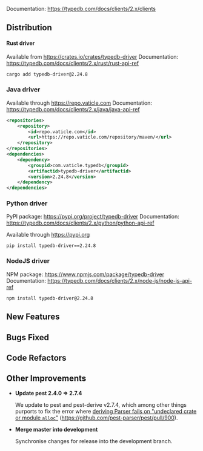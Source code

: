 Documentation: https://typedb.com/docs/clients/2.x/clients

## Distribution

#### Rust driver

Available from https://crates.io/crates/typedb-driver
Documentation: https://typedb.com/docs/clients/2.x/rust/rust-api-ref


```sh
cargo add typedb-driver@2.24.8
```


### Java driver

Available through https://repo.vaticle.com
Documentation: https://typedb.com/docs/clients/2.x/java/java-api-ref

```xml
<repositories>
    <repository>
        <id>repo.vaticle.com</id>
        <url>https://repo.vaticle.com/repository/maven/</url>
    </repository>
</repositories>
<dependencies>
    <dependency>
        <groupid>com.vaticle.typedb</groupid>
        <artifactid>typedb-driver</artifactid>
        <version>2.24.8</version>
    </dependency>
</dependencies>
```

### Python driver

PyPI package: https://pypi.org/project/typedb-driver
Documentation: https://typedb.com/docs/clients/2.x/python/python-api-ref

Available through https://pypi.org

```
pip install typedb-driver==2.24.8
```

### NodeJS driver

NPM package: https://www.npmjs.com/package/typedb-driver
Documentation: https://typedb.com/docs/clients/2.x/node-js/node-js-api-ref

```
npm install typedb-driver@2.24.8
```


## New Features


## Bugs Fixed


## Code Refactors


## Other Improvements
- **Update pest 2.4.0 => 2.7.4**
  
  We update to pest and pest-derive v2.7.4, which among other things purports to fix the error where [deriving Parser fails on "undeclared crate or module `alloc`"](https://github.com/pest-parser/pest/issues/899) (https://github.com/pest-parser/pest/pull/900).
  
  
- **Merge master into development**
  
  Synchronise changes for release into the development branch.
  
    
